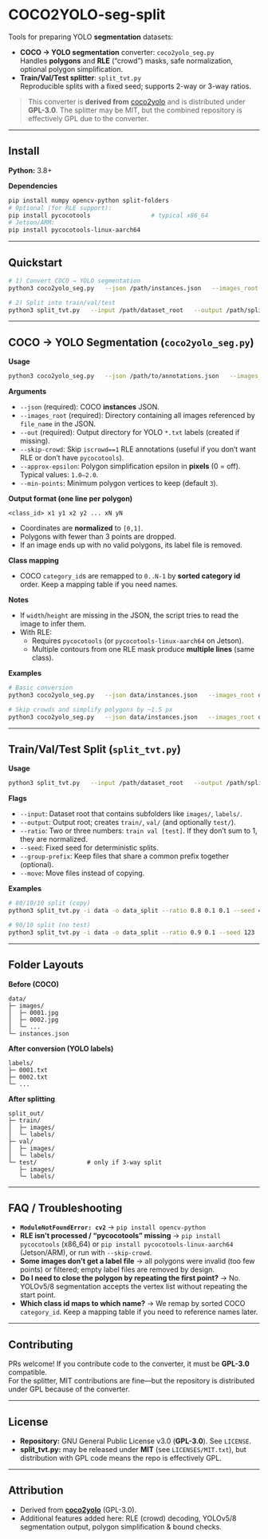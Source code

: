 # COCO2YOLO-seg-split

Tools for preparing YOLO **segmentation** datasets:

- **COCO → YOLO segmentation** converter: `coco2yolo_seg.py`  
  Handles **polygons** and **RLE** (“crowd”) masks, safe normalization, optional polygon simplification.
- **Train/Val/Test splitter**: `split_tvt.py`  
  Reproducible splits with a fixed seed; supports 2-way or 3-way ratios.

> This converter is **derived from** [coco2yolo](https://github.com/tw-yshuang/coco2yolo) and is distributed under **GPL-3.0**. The splitter may be MIT, but the combined repository is effectively GPL due to the converter.

---

## Install

**Python:** 3.8+

**Dependencies**
```bash
pip install numpy opencv-python split-folders
# Optional (for RLE support):
pip install pycocotools                 # typical x86_64
# Jetson/ARM:
pip install pycocotools-linux-aarch64
```

---

## Quickstart

```bash
# 1) Convert COCO → YOLO segmentation
python3 coco2yolo_seg.py   --json /path/instances.json   --images_root /path/images   --out /path/yolo_labels

# 2) Split into train/val/test
python3 split_tvt.py   --input /path/dataset_root   --output /path/split_out   --ratio 0.8 0.1 0.1   --seed 42
```

---

## COCO → YOLO Segmentation (`coco2yolo_seg.py`)

**Usage**
```bash
python3 coco2yolo_seg.py   --json /path/to/annotations.json   --images_root /path/to/images_dir   --out /path/to/output_labels   [--skip-crowd]   [--approx-epsilon 1.5]   [--min-points 3]
```

**Arguments**
- `--json` (required): COCO **instances** JSON.
- `--images_root` (required): Directory containing all images referenced by `file_name` in the JSON.
- `--out` (required): Output directory for YOLO `*.txt` labels (created if missing).
- `--skip-crowd`: Skip `iscrowd==1` RLE annotations (useful if you don’t want RLE or don’t have `pycocotools`).
- `--approx-epsilon`: Polygon simplification epsilon in **pixels** (0 = off). Typical values: `1.0–2.0`.
- `--min-points`: Minimum polygon vertices to keep (default `3`).

**Output format (one line per polygon)**
```
<class_id> x1 y1 x2 y2 ... xN yN
```
- Coordinates are **normalized** to `[0,1]`.
- Polygons with fewer than 3 points are dropped.
- If an image ends up with no valid polygons, its label file is removed.

**Class mapping**
- COCO `category_id`s are remapped to `0..N-1` by **sorted category id** order. Keep a mapping table if you need names.

**Notes**
- If `width`/`height` are missing in the JSON, the script tries to read the image to infer them.
- With RLE:
  - Requires `pycocotools` (or `pycocotools-linux-aarch64` on Jetson).
  - Multiple contours from one RLE mask produce **multiple lines** (same class).

**Examples**
```bash
# Basic conversion
python3 coco2yolo_seg.py   --json data/instances.json   --images_root data/images   --out labels

# Skip crowds and simplify polygons by ~1.5 px
python3 coco2yolo_seg.py   --json data/instances.json   --images_root data/images   --out labels   --skip-crowd --approx-epsilon 1.5
```

---

## Train/Val/Test Split (`split_tvt.py`)

**Usage**
```bash
python3 split_tvt.py   --input /path/dataset_root   --output /path/split_out   --ratio 0.8 0.1 0.1   --seed 42   [--group-prefix <prefix>]   [--move]
```

**Flags**
- `--input`: Dataset root that contains subfolders like `images/`, `labels/`.
- `--output`: Output root; creates `train/`, `val/` (and optionally `test/`).
- `--ratio`: Two or three numbers: `train val [test]`. If they don’t sum to 1, they are normalized.
- `--seed`: Fixed seed for deterministic splits.
- `--group-prefix`: Keep files that share a common prefix together (optional).
- `--move`: Move files instead of copying.

**Examples**
```bash
# 80/10/10 split (copy)
python3 split_tvt.py -i data -o data_split --ratio 0.8 0.1 0.1 --seed 42

# 90/10 split (no test)
python3 split_tvt.py -i data -o data_split --ratio 0.9 0.1 --seed 123
```

---

## Folder Layouts

**Before (COCO)**
```
data/
├─ images/
│  ├─ 0001.jpg
│  ├─ 0002.jpg
│  └─ ...
└─ instances.json
```

**After conversion (YOLO labels)**
```
labels/
├─ 0001.txt
├─ 0002.txt
└─ ...
```

**After splitting**
```
split_out/
├─ train/
│  ├─ images/
│  └─ labels/
├─ val/
│  ├─ images/
│  └─ labels/
└─ test/              # only if 3-way split
   ├─ images/
   └─ labels/
```

---

## FAQ / Troubleshooting

- **`ModuleNotFoundError: cv2`** → `pip install opencv-python`
- **RLE isn’t processed / “pycocotools” missing** → `pip install pycocotools` (x86_64) or `pip install pycocotools-linux-aarch64` (Jetson/ARM), or run with `--skip-crowd`.
- **Some images don’t get a label file** → all polygons were invalid (too few points) or filtered; empty label files are removed by design.
- **Do I need to close the polygon by repeating the first point?** → No. YOLOv5/8 segmentation accepts the vertex list without repeating the start point.
- **Which class id maps to which name?** → We remap by sorted COCO `category_id`. Keep a mapping table if you need to reference names later.

---

## Contributing

PRs welcome! If you contribute code to the converter, it must be **GPL-3.0** compatible.  
For the splitter, MIT contributions are fine—but the repository is distributed under GPL because of the converter.

---

## License

- **Repository:** GNU General Public License v3.0 (**GPL-3.0**). See `LICENSE`.
- **split_tvt.py:** may be released under **MIT** (see `LICENSES/MIT.txt`), but distribution with GPL code means the repo is effectively GPL.

---

## Attribution

- Derived from **[coco2yolo](https://github.com/tw-yshuang/coco2yolo)** (GPL-3.0).
- Additional features added here: RLE (crowd) decoding, YOLOv5/8 segmentation output, polygon simplification & bound checks.

